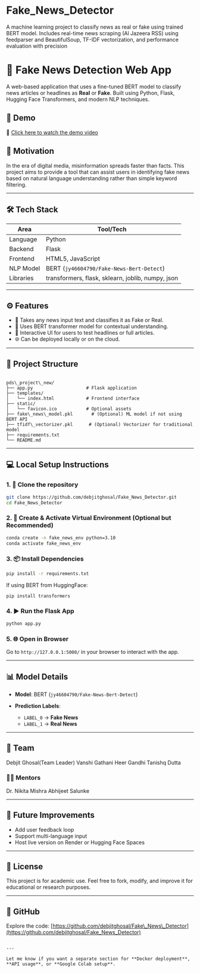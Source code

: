 # Fake_News_Detector
A machine learning project to classify news as real or fake using trained BERT model. Includes real-time news scraping (Al Jazeera RSS) using feedparser and BeautifulSoup, TF-IDF vectorization, and performance evaluation with precision

# 📰 Fake News Detection Web App

A web-based application that uses a fine-tuned BERT model to classify news articles or headlines as **Real** or **Fake**. Built using Python, Flask, Hugging Face Transformers, and modern NLP techniques.

## 🚀 Demo
🎥 [Click here to watch the demo video](https://drive.google.com/file/d/1u7aO4ZXliC9JtExZQ5YVoHOghyUp_y-p/view)

## 🧠 Motivation
In the era of digital media, misinformation spreads faster than facts. This project aims to provide a tool that can assist users in identifying fake news based on natural language understanding rather than simple keyword filtering.

---

## 🛠️ Tech Stack

| Area        | Tool/Tech                     |
|-------------|-------------------------------|
| Language    | Python                        |
| Backend     | Flask                         |
| Frontend    | HTML5, JavaScript             |
| NLP Model   | BERT (`jy46604790/Fake-News-Bert-Detect`) |
| Libraries   | transformers, flask, sklearn, joblib, numpy, json |

---

## ⚙️ Features

- 🔎 Takes any news input text and classifies it as Fake or Real.
- 🧠 Uses BERT transformer model for contextual understanding.
- 🧪 Interactive UI for users to test headlines or full articles.
- 🌐 Can be deployed locally or on the cloud.

---

## 📂 Project Structure

```

pds\_project\_new/
├── app.py                    # Flask application
├── templates/
│   └── index.html            # Frontend interface
├── static/
│   └── favicon.ico           # Optional assets
├── fake\_news\_model.pkl       # (Optional) ML model if not using BERT API
├── tfidf\_vectorizer.pkl      # (Optional) Vectorizer for traditional model
├── requirements.txt
└── README.md

````

---

## 💻 Local Setup Instructions

### 1. 🔧 Clone the repository
```bash
git clone https://github.com/debjitghosal/Fake_News_Detector.git
cd Fake_News_Detector
````

### 2. 🐍 Create & Activate Virtual Environment (Optional but Recommended)

```bash
conda create -n fake_news_env python=3.10
conda activate fake_news_env
```

### 3. 📦 Install Dependencies

```bash
pip install -r requirements.txt
```

If using BERT from HuggingFace:

```bash
pip install transformers
```

### 4. ▶️ Run the Flask App

```bash
python app.py
```

### 5. 🌐 Open in Browser

Go to `http://127.0.0.1:5000/` in your browser to interact with the app.

---

## 📊 Model Details

* **Model**: BERT (`jy46604790/Fake-News-Bert-Detect`)
* **Prediction Labels**:

  * `LABEL_0` → **Fake News**
  * `LABEL_1` → **Real News**

---

## 🙌 Team

Debjit Ghosal(Team Leader)
Vanshi Gathani
Heer Gandhi
Tanishq Dutta

### 🧑‍🏫 Mentors
Dr. Nikita Mishra
Abhijeet Salunke

---

## 📌 Future Improvements

* Add user feedback loop
* Support multi-language input
* Host live version on Render or Hugging Face Spaces

---

## 📎 License

This project is for academic use. Feel free to fork, modify, and improve it for educational or research purposes.

---

## 🔗 GitHub

Explore the code: [https://github.com/debjitghosal/Fake\_News\_Detector](https://github.com/debjitghosal/Fake_News_Detector)

```

---

Let me know if you want a separate section for **Docker deployment**, **API usage**, or **Google Colab setup**.
```

